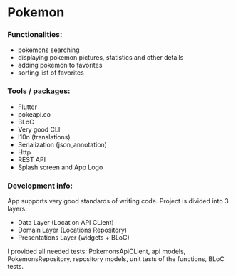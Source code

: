 # Pokemon

### Functionalities:
- pokemons searching
- displaying pokemon pictures, statistics and other details
- adding pokemon to favorites
- sorting list of favorites

### Tools / packages:
- Flutter
- pokeapi.co
- BLoC
- Very good CLI
- l10n (translations)
- Serialization (json_annotation)
- Http
- REST API
- Splash screen and App Logo


### Development info:
App supports very good standards of writing code. Project is divided into 3 layers:
- Data Layer (Location API CLient)
- Domain Layer (Locations Repository)
- Presentations Layer (widgets + BLoC)

I provided all needed tests: PokemonsApiCLient, api models, PokemonsRepository, repository models, unit tests of the functions, BLoC tests.
